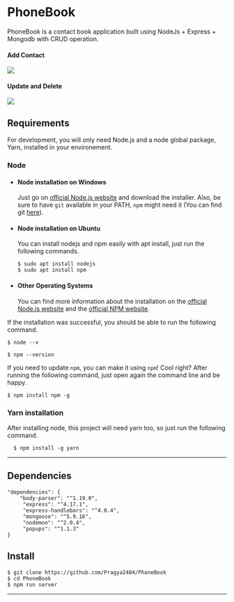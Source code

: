 # PhoneBook

PhoneBook is a contact book application built using NodeJs + Express + Mongodb with CRUD operation.

<h4>Add Contact</h4>

![](static/crud1.gif)

<h4>Update and Delete</h4>

![](static/crud2.gif)

## Requirements

For development, you will only need Node.js and a node global package, Yarn, installed in your environement.

### Node
- #### Node installation on Windows

  Just go on [official Node.js website](https://nodejs.org/) and download the installer.
Also, be sure to have `git` available in your PATH, `npm` might need it (You can find git [here](https://git-scm.com/)).

- #### Node installation on Ubuntu

  You can install nodejs and npm easily with apt install, just run the following commands.

      $ sudo apt install nodejs
      $ sudo apt install npm

- #### Other Operating Systems
  You can find more information about the installation on the [official Node.js website](https://nodejs.org/) and the [official NPM website](https://npmjs.org/).

If the installation was successful, you should be able to run the following command.

    $ node --v

    $ npm --version

If you need to update `npm`, you can make it using `npm`! Cool right? After running the following command, just open again the command line and be happy.

    $ npm install npm -g

###
### Yarn installation
  After installing node, this project will need yarn too, so just run the following command.

      $ npm install -g yarn

---

## Dependencies

    "dependencies": {
        "body-parser": "^1.19.0",
         "express": "^4.17.1",
         "express-handlebars": "^4.0.4",
         "mongoose": "^5.9.16",
         "nodemon": "^2.0.4",
         "popups": "^1.1.3"
    }


## Install

    $ git clone https://github.com/Pragya2404/PhoneBook
    $ cd PhoneBook
    $ npm run server

---

